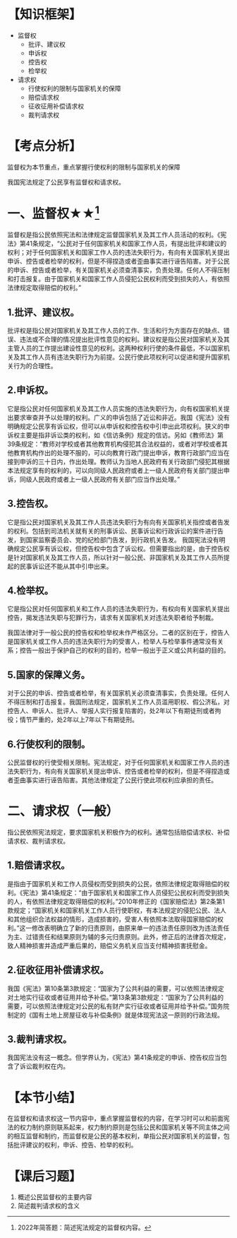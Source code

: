 # 【知识框架】
- 监督权
	- 批评、建议权
	- 申诉权
	- 控告权
	- 检举权
- 请求权
	- 行使权利的限制与国家机关的保障
	- 赔偿请求权
	- 征收征用补偿请求权
	- 裁判请求权
# 【考点分析】
监督权为本节重点，重点掌握行使权利的限制与国家机关的保障

我国宪法规定了公民享有监督权和请求权。
# 一、监督权★★[^1]
监督权是指公民依照宪法和法律规定监督国家机关及其工作人员活动的权利。《宪法》第41条规定，“公民对于任何国家机关和国家工作人员，有提出批评和建议的权利；对于任何国家机关和国家工作人员的违法失职行为，有向有关国家机关提出申诉、控告或者检举的权利，但是不得捏造或者歪曲事实进行诬告陷害。对于公民的申诉、控告或者检举，有关国家机关必须查清事实，负责处理。任何人不得压制和打击报复。由于国家机关和国家工作人员侵犯公民权利而受到损失的人，有依照法律规定取得赔偿的权利。”
## 1.批评、建议权。
批评权是指公民对国家机关及其工作人员的工作、生活和行为方面存在的缺点、错误、违法或不合理的情况提出批评性意见的权利。建议权是指公民对国家机关及其主管人员的工作提出建设性意见的权利。这两种权利行使的条件最低，不以国家机关及其工作人员有违法失职行为为前提。公民行使此项权利可以促进和提升国家机关行为的合理性。
## 2.申诉权。
它是指公民对任何国家机关及其工作人员实施的违法失职行为，向有权国家机关提出要求审查并予以处理的权利。广义的申诉包括了近讼和非近。我国《宪法》没有明确规定公民享有诉讼权，但可以从申诉权和控告权中引申出此项权利。狭义的申诉权主要是指非诉讼类的权利，如《信访条例》规定的信访。另如《教师法》第39条规定：“教师对学校或者其他教育机构侵犯其合法权益的，或者对学校或者其他教育机构作出的处理不服的，可以向教育行政门提出申诉，教育行政部门应当在接到申诉的三十日内，作出处理。教师认为当地人民政府有关行政部门侵犯其根据本法规定享有的权利的，可以向同级人民政府或者上一级人民政府有关部门提出申诉，同级人民政府或者上一级人民政府有关部门应当作出处理。”
## 3.控告权。
它是指公民对国家机关及其工作人员违法失职行为有向有关国家机关指控或者告发的权利。包括到司法机关就有关的刑事诉讼、民事诉讼和行政诉讼的案件进行告发，到国家监察委员会、党的纪检部门告发，到行政机关告发。
我国宪法没有明确规定公民享有诉讼权，但控告权中包含了诉讼权。但需要指出的是，由于控告权是针对国家机关及其工作人员，所以针对一般公民、非国家机关及其工作人员所提起的民事诉讼还不能从其中引申出来。
## 4.检举权。
它是指公民对任何国家机关和工作人员的违法失职行为，有权向有关国家机关提出控告，揭发违法失职与犯罪行为，请求有关国家机关对违法失职者给予制裁。

我国法律对于一般公民的控告权和检举权未作严格区分。二者的区别在于，控告人是国家机关或工作人员的违法失职行为的受害人，检举人与检举事件通常没有关系；控告一般出于保护自己的权利的目的，检举一般出于正义或公共利益的目的。
## 5.国家的保障义务。
对于公民的申诉、控告或者检举，有关国家机关必须查清事实，负责处理。任何人不得压制和打击报复。我国刑法规定，国家机关工作人员滥用职权、假公济私，对控告人、申诉人、批评人、举报人实行报复陷害的，处2年以下有期徒刑或者拘役；情节严重的，处2年以上7年以下有期徒刑。
## 6.行使权利的限制。
公民监督权的行使受相关限制。宪法规定，对于任何国家机关和国家工作人员的违法失职行为，有向有关国家机关提出申诉、控告或者检举的权利，但是不得捏造或者歪曲事实进行诬告陷害。其他法律规定了公民行使此项权利应承担的责任。
# 二、请求权（一般）
指公民依照宪法规定，要求国家机关积极作为的权利。通常包括赔偿请求权、补偿请求权、裁判请求权。
## 1.赔偿请求权。
是指由于国家机关和工作人员侵权而受到损失的公民，依照法律规定取得赔偿的权利。《宪法》第41条规定：“由于国家机关和国家工作人员侵犯公民权利而受到损失的人，有依照法律规定取得赔偿的权利。”2010年修正的《国家赔偿法》第2条第1款规定；“国家机关和国家机关工作人员行使职权，有本法规定的侵犯公民、法人和其他组织合法权益的情形，造成损害的，受害人有依照本法取得国家赔偿的权利。”这一修改表明确立了新的归责原则，由原来单一的违法责任原则改为违法责任为主、过错责任和结果原则为辅的多元归责原则。此外，修正后的法律首次规定，致人精神损害并造成严重后果的，赔偿义务机关应当支付精神损害抚慰金。
## 2.征收征用补偿请求权。
我国《宪法》第10条第3款规定：“国家为了公共利益的需要，可以依照法律规定对土地实行征收或者征用并给予补偿。”第13条第3款规定：“国家为了公共利益的需要，可以依照法律规定对公民的私有财产实行征收或者征用并给予补偿。”国务院制定的《国有土地上房屋征收与补偿条例》就是体现宪法这一原则的行政法规。
## 3.裁判请求权。
我国宪法没有这一概念。但学界认为，《宪法》第41条规定的申诉、控告权应当包含了诉讼裁判权在内。
# 【本节小结】
在监督权和请求权这一节内容中，重点掌握监督权的内容，在学习时可以和前面宪法的权力制约原则联系起来，权力制约原则是包括公民和国家机关等不同主体之间的相互监督和制约，而监督权是公民的基本权利，单指公民对国家机关的监督，包括批评建议的权利，申诉、控告、检举的权利。
# 【课后习题】
1. 概述公民监督权的主要内容
2. 简述裁判请求权的含义

[^1]:2022年简答题：简述宪法规定的监督权内容。